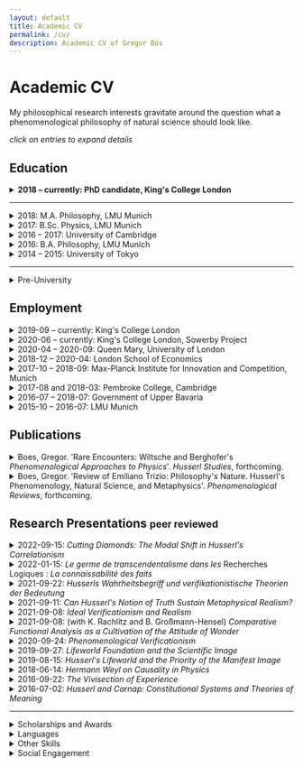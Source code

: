 ```yaml
---
layout: default
title: Academic CV
permalink: /cv/
description: Academic CV of Gregor Bös
---
```


<!--
Template is:
<details>
<summary>
</summary>
</details>
Custom CSS styling could make this more useful.
-->

# Academic CV

<p>
My philosophical research interests gravitate around the question what a phenomenological philosophy of natural science should look like.</p>

_click on entries to expand details_
<!-- ## Area of Specialization
## Area of Competence -->

## Education


<details>
<summary><b>2018 &ndash; currently: PhD candidate, King's College London</b>
</summary>

Research Topic:_The Phenomenological Lifeworld as a Foundation of Natural Science_

Primary Supervisor: Mark Textor


</details>

---

<details>
<summary>2018: M.A. Philosophy, LMU Munich
</summary>
Dissertation Topic: <em>Husserl's Philosophy of Natural Science and Scientific Realism</em>

Thesis Supervisors: Christopher Erhard, Alexander Reutlinger
</details>

<details>
<summary>2017: B.Sc. Physics, LMU Munich
</summary>

Thesis Topic: <em>Sequential Artificial Neural Networks for the Trigger of the Belle II Experiment</em>

Analysis of artificial neural networks used for live analysis of data in
a particle physics experiment in Tsukuba, Japan

Thesis Supervisor: Prof. Christian Kiesling (LMU and Max-Planck Institute for Physics)
</details>

<details>
<summary>2016 &ndash; 2017: University of Cambridge
</summary>

Research Student, Department of Philosophy, Hughes Hall College
</details>

<details>
<summary> 2016: B.A. Philosophy, LMU Munich
</summary>

Thesis: <em>Carnap’s ‘Aufbau’ in a Husserlian Context. Towards a phenomenological ‘Aufbau’ or a logicist phenomenology.</em>

Thesis Supervisor: Christopher Erhard
</details>

<details>
<summary> 2014 &ndash; 2015: University of Tokyo
</summary>

Exchange Student in the USTEP-Programme
</details>


---


<details>
<summary> Pre-University
</summary>

2011 &ndash; 2012: European Voluntary Service at youth centre a.s.b.l. in Troisvierges, Luxembourg

Abitur in Baden-Württemberg (best of 123 graduates). Core subjects: physics, fine arts

</details>
<p></p>

## Employment

<details>
<summary>2019-09 &ndash; currently: King's College London
</summary>

Graduate Teaching Assistant for the modules:
- Belief and Decision Under Uncertainty x2 (Prof. Alexander Bird)
- Methodology x2 (Prof. Julien Dutant, Prof. Clayton Littlejohn)
- Ethics and Politics of Science and Technology (Dr. Matteo Mameli)
- Neuroscience and the Mind (Dr. Adrian Alsmith, summative assessment only)
</details>

<details>
<summary>2020-06 &ndash; currently: King's College London, Sowerby Project
</summary>

Project Assistant for the [Peter Sowerby Philosophy of Medicine Project](https://www.philosophyandmedicine.org)
</details>


<details>
<summary>2020-04 &ndash; 2020-09: Queen Mary, University of London
</summary>

Research Assistant for Dr. Moqi Groen-Xu, School of Economics and Finance

Database matching and citation network analysis.
</details>



<details>
<summary>2018-12 &ndash; 2020-04: London School of Economics
</summary>

Occasional Research Assistant for Dr. Moqi Groen-Xu, Department of Finance

Collation and explorative analysis of metadata for 17m scientific articles (Scopus, Python)
</details>
<details>
<summary> 2017-10 &ndash; 2018-09: Max-Planck Institute for Innovation and Competition, Munich
</summary>

Student Research Assistant under Dietmar Harhoff

Application of machine learning tools on patent and
publication abstract databases (Python)
</details>
<details>
<summary> 2017-08 and 2018-03: Pembroke College, Cambridge
</summary>

Programme Assistant for 2 Japanese Summer Schools

Support of lecturers, individual tutoring, organization of extracurricular activities, pastoral care for high school and undergraduate students
</details>
<details>
<summary>
2016-07 &ndash; 2018-07: Government of Upper Bavaria
</summary>

5 Philosophy Workshops for gifted students, 9th and 11th grade
</details>
<details>
<summary> 2015-10 &ndash; 2016-07: LMU Munich
</summary>

Tutor and Research Tutor for two seminars on “Edmund Husserl: Logical Investigations". Seminar jointly organised with Prof. Verena Mayer.
</details>
<p></p>

## Publications

<details>
<summary> Boes, Gregor. 'Rare Encounters: Wiltsche and Berghofer's     <i>Phenomenological Approaches to Physics</i>'. <i>Husserl Studies</i>, forthcoming. </summary>

---

book review, peer-reviewed, 5,300 words
</details>


<details>
<summary> Boes, Gregor. 'Review of Emiliano Trizio: Philosophy's Nature. Husserl's Phenomenology, Natural Science, and Metaphysics'. <i>Phenomenological Reviews</i>, forthcoming. </summary>

---

book review, invited by the journal, 5,000 words
</details>



## Research Presentations <small>peer reviewed</small>

<details>
<summary> 2022-09-15: <i>Cutting Diamonds: The Modal Shift in Husserl's Correlationism </i> </summary>

---

GAP11 Triannual Conference of the German Society for Analytic Philosophy, Humboldt-Universität zu Berlin, Germany
</details>


<details>
<summary> 2022-01-15: <i>Le germe de transcendentalisme dans les </i> Recherches Logiques <i> : La connaissabilité des faits </i> </summary>

---

[The origin of transcendentalism in the Logical Investigations: the knowability of facts],
Young Researchers seminar, University of Paris 1, Panthéon-Sorbonne, France
</details>


<details>
<summary> 2021-09-22: <i>Husserls Wahrheitsbegriff und verifikationistische Theorien der Bedeutung</i></summary>

---

[Husserl's notion of truth and verificationist theories of meaning],
German Phenomenological Society (DGPF) Doctoral Colloquium, Jena, Germany
</details>

<details>
<summary> 2021-09-11: <i>Can Husserl's Notion of Truth Sustain Metaphysical Realism?</i></summary>

---

SoPhiA Conference for Young Analytic Philosophy, Salzburg, Austria (online) ([slides](/dl/2021-09-11-Salzburg_presentation.pdf))
</details>

<details>
<summary> 2021-09-08: <i>Ideal Verificationism and Realism</i></summary>

---

First Austrian Summer School in Phenomenology, Graz, Austria (online) ([slides](/dl/2021-09-08_Graz_presentation.pdf))

</details>


<details>
<summary> 2021-09-08: (with K. Rachlitz and B. Großmann-Hensel) <i>Comparative Functional Analysis as a Cultivation of the Attitude of Wonder</i></summary>

---

PHILOS Colloquium on Philosophy and Organization Studies, Rhodes, Greece (online)

</details>

<details>
<summary> 2020-09-24: <i>Phenomenological Verificationism</i></summary>

---

Start of Year Departmental Conference, King’s College London, UK

</details>



<details>
<summary> 2019-09-27: <i>Lifeworld Foundation and the Scientific Image</i></summary>

---

Presented at the 2nd Phenomenological Approaches to Physics Conference, Stony Brook University, NY, USA. ([slides](/dl/2019-09_Stony_Brook.pdf))

</details>

<details>
<summary> 2019-08-15: <i>Husserl's Lifeworld and the Priority of the Manifest Image</i>
</summary>

---

Presented at the 2019 Summer School in Phenomenology and Philosophy of Mind, Centre for Subjectivity Research, Copenhagen. ([slides](/dl/2019_Copenhagen.pdf))

</details>

<details>
<summary> 2018-06-14: <i>Hermann Weyl on Causality in Physics</i>
</summary>

---

Presented at the International Conference: _Phenomenological Approaches to Physics_, University of Graz, Austria.

</details>
<details>
<summary> 2016-09-22: <i>The Vivisection of Experience</i>
</summary>

---

Presented at the 2nd International Conference in Philosophy of Mind, University of Minho, Braga, Portugal

</details>

<details>
<summary> 2016-07-02: <i>Husserl and Carnap: Constitutional Systems and Theories of Meaning</i>
</summary>

---

International Undergraduate Conference in Analytic Philosophy at Bayreuth University

</details>
<p></p>

---

<details>
<summary> Scholarships and Awards
</summary>
- 2021 &ndash; 2022:  King's College London Scholarship of the Department of Philosophy Postgraduate Bursary
- 2020: King's College London Global Research Grant. Supporting a Research Stay at the [Centre for Subjectivity Research](https://www.cfs.ku.dk), University of Copenhagen
- 2018 &ndash; 2021: King's College London Faculty of Arts and Humanities: Full PhD Scholarship
- 2012 &ndash; 2018: Scholarship of the German National Academic Merit Foundation (Studienstiftung)
- 2016 &ndash; 2017: DAAD Graduate Scholarship
- 2014 &ndash; 2015: Full Scholarship of the Japanese Student Service Organisation (JASSO)
- 05/2015: "Green Stories" Project Scholarship for a reportage on the life in Fukushima prefecture, article published in German [here](https://www.lizzynet.de/wws/ein-vergifteter-name.php?sid=54339215369202175156525552555960) and in [Novo Argumente](https://www.novo-argumente.com/artikel/fukushima_ein_vergifteter_name)
- 03/2014: Project Scholarship from the German-French Youth Organisation: _This is art. Can we trash it?_ On the administration of artists' heritages. Sojourn in Paris
- Jean-Walter prize of the zis-foundation for the reportage: _The philosophy of physicists. Fundamental Research and Multicultural Context at CERN_, previously project scholarship
</details>


<details>
<summary> Languages
</summary>

- German: Mother Tongue
- English: C2 certified
- French: Competent (ca. C1)
- Japanese: Basic (ca. B1 / JLPT N3)
- Spanish: Basic (ca. A2)

</details>

<details>
<summary> Other Skills
</summary>

- A palette of Programming skills (Python: scikit-learn, pandas; elisp; LaTeX;  High performance computation on LSE's _fabian_ and QMUL's _Apocrita_ clusters; Linux environments, Jekyll, Wordpress,)
- Coursera Certificate _Machine Learning_ 
- Photography and Film Editing, basic WordPress knowledge
</details>

<details>
<summary> Social Engagement
</summary>
- Steering committee member (since 2019) and mentor (since 2015) for the [zis-foundation](https://www.zis-reisen.de/en/) (est. 1956) which offers scholarships to youth aged 16-21 to realize educational travel projects
</details>
